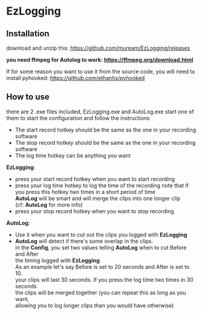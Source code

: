EzLogging
===

Installation
---
download and unzip this:
https://github.com/muream/EzLogging/releases

**you need ffmpeg for Autolog to work: https://ffmpeg.org/download.html**

If for some reason you want to use it from the source code, you will need to install pyhooked: 
https://github.com/ethanhs/pyhooked

How to use
---

there are 2 .exe files included, EzLogging.exe and AutoLog.exe
start one of them to start the configuration and follow the instructions

* The start record hotkey should be the same as the one in your recording software
* The stop record hotkey should be the same as the one in your recording software
* The log time hotkey can be anything you want

**EzLogging**:

* press your start record hotkey when you want to start recording
* press your log time hotkey to log the time of the recording
note that if you press this hotkey two times in a short period of time  
**AutoLog** will be smart and will merge the clips into one longer clip  
(cf: **AutoLog** for more info)
* press your stop record hotkey when you want to stop recording

**AutoLog**:

* Use it when you want to cut out the clips you logged with **EzLogging**
* **AutoLog** will detect if there's some overlap in the clips.  
in the **Config**, you set two values telling **AutoLog** when to cut Before and After  
the timing logged with **EzLogging**.  
As an example let's say Before is set to 20 seconds and After is set to 10.  
your clips will last 30 seconds. If you press the log time two times in 30 seconds  
the clips will be merged together (you can repeat this as long as you want,  
allowing you to log longer clips than you would have otherwise)
